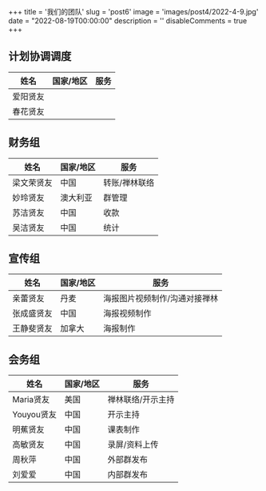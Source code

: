 +++
title = '我们的团队'
slug = 'post6'
image = 'images/post4/2022-4-9.jpg'
date = "2022-08-19T00:00:00"
description = ''
disableComments = true
+++

## 计划协调调度
| 姓名 | 国家/地区 | 服务 |
| - | - | - |
|爱阳贤友|||
|春花贤友|||


## 财务组

| 姓名 | 国家/地区 | 服务 |
| - | - | - |
| 梁文荣贤友 | 中国 | 转账/禅林联络 |
| 妙玲贤友 | 澳大利亚 | 群管理 |
| 苏洁贤友| 中国|收款 |
|吴洁贤友 | 中国|统计 |



## 宣传组

| 姓名 | 国家/地区 | 服务 |
| - | - | - |
| 亲蕾贤友 | 丹麦 | 海报图片视频制作/沟通对接禅林 |
| 张成盛贤友 | 中国 | 海报视频制作 |
| 王静斐贤友 | 加拿大 | 海报制作 |


## 会务组

| 姓名 | 国家/地区 | 服务 |
| - | - | - |
| Maria贤友 | 美国 | 禅林联络/开示主持 |
| Youyou贤友 | 中国 | 开示主持 |
| 明蕉贤友 | 中国 | 课表制作 |
| 高敏贤友 | 中国 | 录屏/资料上传 |
| 周秋萍 | 中国 | 外部群发布 |
| 刘爱爱 | 中国 | 内部群发布 |










